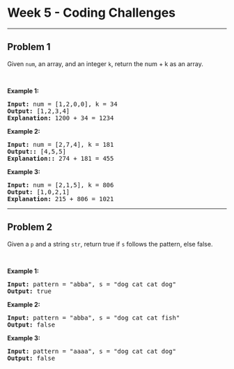 # Week 5 - Coding Challenges

--- 

## Problem 1

Given `num`, an array, and an integer `k`, return the num + k as an array.

<br>

**Example 1:**

<pre>
<b>Input:</b> num = [1,2,0,0], k = 34
<b>Output:</b> [1,2,3,4]
<b>Explanation:</b> 1200 + 34 = 1234
</pre>

**Example 2:**

<pre>
<b>Input:</b> num = [2,7,4], k = 181
<b>Output::</b> [4,5,5]
<b>Explanation::</b> 274 + 181 = 455
</pre>

**Example 3:**

<pre>
<b>Input:</b> num = [2,1,5], k = 806
<b>Output:</b> [1,0,2,1]
<b>Explanation:</b> 215 + 806 = 1021
</pre>

---

## Problem 2

Given a `p` and a string `str`, return true if `s` follows the pattern, else false.

<br>

**Example 1:**

<pre>
<b>Input:</b> pattern = "abba", s = "dog cat cat dog"
<b>Output:</b> true
</pre>

**Example 2:**

<pre>
<b>Input:</b> pattern = "abba", s = "dog cat cat fish"
<b>Output:</b> false
</pre>

**Example 3:**

<pre>
<b>Input:</b> pattern = "aaaa", s = "dog cat cat dog"
<b>Output:</b> false
</pre>

